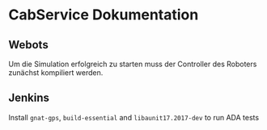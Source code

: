 # CabService Dokumentation
## Webots
Um die Simulation erfolgreich zu starten muss der Controller des Roboters zunächst kompiliert werden.

## Jenkins
Install `gnat-gps`, `build-essential` and `libaunit17.2017-dev` to run ADA tests
